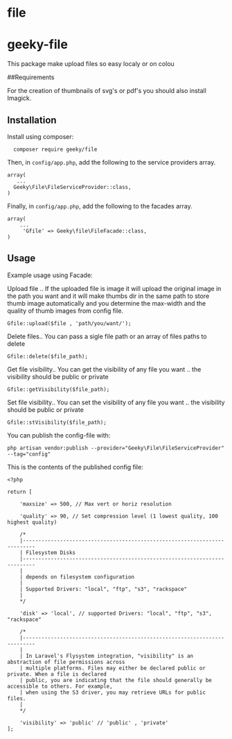 # file
geeky-file
===================

This package make upload files so easy localy or on colou

##Requirements

For the creation of thumbnails of svg's or pdf's you should also install Imagick.

## Installation

Install using composer:
    
      composer require geeky/file
    

Then, in `config/app.php`, add the following to the service providers array.

    array(
       ...
      Geeky\File\FileServiceProvider::class,
    )
    
Finally, in `config/app.php`, add the following to the facades array.

    array(
        ...
         'Gfile' => Geeky\file\FileFacade::class,
    )

## Usage

Example usage using Facade:
    
 Upload file .. 
 If the uploaded file is image it will upload the original image in the path you want and it will make thumbs dir in the same path to store thumb image automatically and you determine the max-width and the quality of thumb images from config file.
    
    Gfile::upload($file , 'path/you/want/');

Delete files..
You can pass a sigle file path or an array of files paths to delete
    
    Gfile::delete($file_path);

Get file visibility..
You can get the visibility of any file you want .. the visibility should be public or private

    Gfile::getVisibility($file_path);
    
Set file visibility..
You can set the visibility of any file you want .. the visibility should be public or private

    Gfile::stVisibility($file_path);


You can publish the config-file with:

    php artisan vendor:publish --provider="Geeky\File\FileServiceProvider" --tag="config"

This is the contents of the published config file:

    <?php

    return [

        'maxsize' => 500, // Max vert or horiz resolution

        'quality' => 90, // Set compression level (1 lowest quality, 100 highest quality)

        /*
        |--------------------------------------------------------------------------
        | Filesystem Disks
        |--------------------------------------------------------------------------
        |
        | depends on filesystem configuration
        |
        | Supported Drivers: "local", "ftp", "s3", "rackspace"
        |
        */

        'disk' => 'local', // supported Drivers: "local", "ftp", "s3", "rackspace" 

        /*
        |--------------------------------------------------------------------------
        |
        | In Laravel's Flysystem integration, "visibility" is an abstraction of file permissions across 
        | multiple platforms. Files may either be declared public or private. When a file is declared
        | public, you are indicating that the file should generally be accessible to others. For example, 
        | when using the S3 driver, you may retrieve URLs for public files.
        |
        */

        'visibility' => 'public' // 'public' , 'private'
    ];

